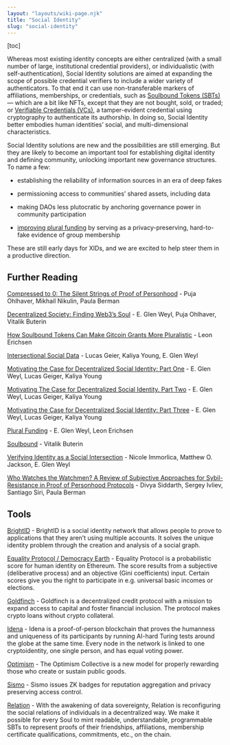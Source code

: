 ```yaml
---
layout: "layouts/wiki-page.njk"
title: "Social Identity"
slug: "social-identity"
---
```

[toc]

Whereas most existing identity concepts are either centralized (with a small number of large, institutional credential providers), or individualistic (with self-authentication), Social Identity solutions are aimed at expanding the scope of possible credential verifiers to include a wider variety of authenticators. To that end it can use non-transferable markers of affiliations, memberships, or credentials, such as [Soulbound Tokens (SBTs)](https://vitalik.ca/general/2022/01/26/soulbound.html) — which are a bit like NFTs, except that they are not bought, sold, or traded; or [Verifiable Credentials (VCs)](https://www.w3.org/TR/vc-data-model/#what-is-a-verifiable-credential), a tamper-evident credential using cryptography to authenticate its authorship. In doing so, Social Identity better embodies human identities’ social, and multi-dimensional characteristics.

Social Identity solutions are new and the possibilities are still emerging. But they are likely to become an important tool for establishing digital identity and defining community, unlocking important new governance structures. To name a few:

- establishing the reliability of information sources in an era of deep fakes

- permissioning access to communities’ shared assets, including data

- making DAOs less plutocratic by anchoring governance power in community participation

- [improving plural funding](https://gov.gitcoin.co/t/how-soulbound-tokens-can-make-gitcoin-grants-more-pluralistic/10077?u=leone) by serving as a privacy-preserving, hard-to-fake evidence of group membership

These are still early days for XIDs, and we are excited to help steer them in a productive direction.

## Further Reading

[Compressed to 0: The Silent Strings of Proof of Personhood](https://papers.ssrn.com/sol3/papers.cfm?abstract_id=4749892) - Puja Ohlhaver, Mikhail Nikulin, Paula Berman

[Decentralized Society: Finding Web3’s Soul](https://deliverypdf.ssrn.com/delivery.php?ID=639031071067107073082114024078004103097015064044037086104075020113002090101008025027063025012043117004047025064008068080015126123037031086044067114077124105122117105036051031098085102120019087002006072103090000076071100071108072079113118021029008083005&EXT=pdf&INDEX=TRUE) - E. Glen Weyl, Puja Ohlhaver, Vitalik Buterin

[How Soulbound Tokens Can Make Gitcoin Grants More Pluralistic](https://gov.gitcoin.co/t/how-soulbound-tokens-can-make-gitcoin-grants-more-pluralistic/10077) - Leon Erichsen

[Intersectional Social Data](/updates/blog/2019-10-24-uh78r5/) - Lucas Geier, Kaliya Young, E. Glen Weyl

[Motivating the Case for Decentralized Social Identity: Part One](/updates/blog/2019-06-06-d4utdx/) - E. Glen Weyl, Lucas Geiger, Kaliya Young

[Motivating The Case for Decentralized Social Identity. Part Two](/updates/blog/2019-06-07-motivating-the-case-for-decentralized-social-identity-part-2/) - E. Glen Weyl, Lucas Geiger, Kaliya Young

[Motivating the Case for Decentralized Social Identity: Part Three](/updates/blog/2019-06-08-51kyu5/) - E. Glen Weyl, Lucas Geiger, Kaliya Young

[Plural Funding](https://www.youtube.com/watch?v=RM7UFpSemjA) - E. Glen Weyl, Leon Erichsen

[Soulbound](https://vitalik.ca/general/2022/01/26/soulbound.html) - Vitalik Buterin

[Verifying Identity as a Social Intersection](/updates/papers/verifying-identity-as-a-social-intersection.pdf) - Nicole Immorlica, Matthew O. Jackson, E. Glen Weyl

[Who Watches the Watchmen? A Review of Subjective Approaches for Sybil-Resistance in Proof of Personhood Protocols](/updates/papers/who-watches-the-watchmen.pdf) - Divya Siddarth, Sergey Ivliev, Santiago Siri, Paula Berman

## Tools

[BrightID](https://www.brightid.org/) - BrightID is a social identity network that allows people to prove to applications that they aren’t using multiple accounts. It solves the unique identity problem through the creation and analysis of a social graph.

[Equality Protocol / Democracy Earth](https://democracy.earth/) - Equality Protocol is a probabilistic score for human identity on Ethereum. The score results from a subjective (deliberative process) and an objective (Gini coefficients) input. Certain scores give you the right to participate in e.g. universal basic incomes or elections.

[Goldfinch](https://docs.goldfinch.finance/goldfinch/) - Goldfinch is a decentralized credit protocol with a mission to expand access to capital and foster financial inclusion. The protocol makes crypto loans without crypto collateral.

[Idena](https://idena.io/) - Idena is a proof-of-person blockchain that proves the humanness and uniqueness of its participants by running AI-hard Turing tests around the globe at the same time. Every node in the network is linked to one cryptoidentity, one single person, and has equal voting power.

[Optimism](https://app.optimism.io/governance) - The Optimism Collective is a new model for properly rewarding those who create or sustain public goods.

[Sismo](https://app.optimism.io/governance) - Sismo issues ZK badges for reputation aggregation and privacy preserving access control.

[Relation](https://www.relationlabs.ai/) - With the awakening of data sovereignty, Relation is reconfiguring the social relations of individuals in a decentralized way. We make it possible for every Soul to mint readable, understandable, programmable SBTs to represent proofs of their friendships, affiliations, membership certificate qualifications, commitments, etc., on the chain.